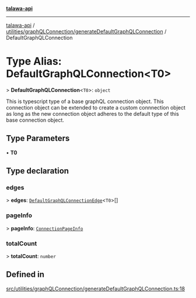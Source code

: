 [**talawa-api**](../../../../README.md)

***

[talawa-api](../../../../modules.md) / [utilities/graphQLConnection/generateDefaultGraphQLConnection](../README.md) / DefaultGraphQLConnection

# Type Alias: DefaultGraphQLConnection\<T0\>

\> **DefaultGraphQLConnection**\<`T0`\>: `object`

This is typescript type of a base graphQL connection object. This connection object can be
extended to create a custom connnection object as long as the new connection object adheres
to the default type of this base connection object.

## Type Parameters

• **T0**

## Type declaration

### edges

\> **edges**: [`DefaultGraphQLConnectionEdge`](DefaultGraphQLConnectionEdge.md)\<`T0`\>[]

### pageInfo

\> **pageInfo**: [`ConnectionPageInfo`](../../../../types/generatedGraphQLTypes/type-aliases/ConnectionPageInfo.md)

### totalCount

\> **totalCount**: `number`

## Defined in

[src/utilities/graphQLConnection/generateDefaultGraphQLConnection.ts:18](https://github.com/PalisadoesFoundation/talawa-api/blob/832d310bae30bd8cb45fb1b44f62dd776dccc52f/src/utilities/graphQLConnection/generateDefaultGraphQLConnection.ts#L18)
